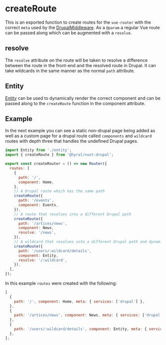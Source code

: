 # createRoute
This is an exported function to create routes for the `vue-router` with the correct `meta` used by the [DrupalMiddleware]. As a `@param` a regular Vue route can be passed along which can be augmented with a `resolve`.


## resolve
The `resolve` attribute on the route will be taken to resolve a difference between the route in the front-end and the resolved route in Drupal. It can take wildcards in the same manner as the normal `path` attribute.

## Entity
[Entity] can be used to dynamically render the correct component and can be passed along to the `createRoute` function in the component attribute.

## Example
In the next example you can see a static non-drupal page being added as well as a custom page for a drupal route called `components` and `wildcard` routes with depth three that handles the undefined Drupal pages.

```javascript
import Entity from './entity';
import { createRoute } from '@hyral/nuxt-drupal';

export const createRouter = () => new Router({
  routes: [
    {
      path: '/',
      component: Home,
    },
    // A Drupal route which has the same path
    createRoute({
      path: '/events',
      component: Events,
    }),
    // A route that resolves into a different Drupal path
    createRoute({
      path: '/artices/news',
      component: News,
      resolve: '/news',
    }),
    // A wildcard that resolves into a different Drupal path and dynamically load the correct component
    createRoute({
      path: '/users/:wildcard/details',
      component: Entity,
      resolve: '/:wildcard',
    }),
  ],
});
```

In this example `routes` were created with the following:

```javascript
[
  {
    path: '/', component: Home, meta: { services: ['drupal'] },
  },
  {
    path: '/artices/news', component: News, meta: { services: ['drupal'], resolve: '/news' },
  },
  {
    path: '/users/:wildcard/details', component: Entity, meta: { services: ['drupal'], resolve: '/:wildcard' },
  },
];
```

[DrupalMiddleware]: middleware.md
[Entity]: entity.md